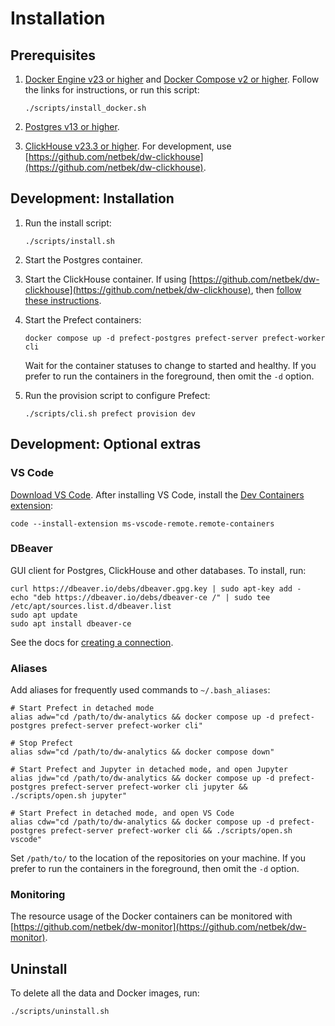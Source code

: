 # Installation

## Prerequisites

1. [Docker Engine v23 or higher](https://docs.docker.com/engine/install/) and [Docker Compose v2 or higher](https://docs.docker.com/compose/install/). Follow the links for instructions, or run this script:

    ```shell
    ./scripts/install_docker.sh
    ```

2. [Postgres v13 or higher](https://www.postgresql.org/about/news/postgresql-13-released-2077/).

3. [ClickHouse v23.3 or higher](https://clickhouse.com/docs/en/whats-new/changelog#-clickhouse-release-233-lts-2023-03-30). For development, use [https://github.com/netbek/dw-clickhouse](https://github.com/netbek/dw-clickhouse).

## Development: Installation

1. Run the install script:

    ```shell
    ./scripts/install.sh
    ```

2. Start the Postgres container.

3. Start the ClickHouse container. If using [https://github.com/netbek/dw-clickhouse](https://github.com/netbek/dw-clickhouse), then [follow these instructions](https://github.com/netbek/dw-clickhouse/blob/main/README.md#usage).

4. Start the Prefect containers:

    ```shell
    docker compose up -d prefect-postgres prefect-server prefect-worker cli
    ```

    Wait for the container statuses to change to started and healthy. If you prefer to run the containers in the foreground, then omit the `-d` option.

5. Run the provision script to configure Prefect:

    ```shell
    ./scripts/cli.sh prefect provision dev
    ```

## Development: Optional extras

### VS Code

[Download VS Code](https://code.visualstudio.com/). After installing VS Code, install the [Dev Containers extension](https://marketplace.visualstudio.com/items?itemName=ms-vscode-remote.remote-containers):

```shell
code --install-extension ms-vscode-remote.remote-containers
```

### DBeaver

GUI client for Postgres, ClickHouse and other databases. To install, run:

```shell
curl https://dbeaver.io/debs/dbeaver.gpg.key | sudo apt-key add -
echo "deb https://dbeaver.io/debs/dbeaver-ce /" | sudo tee /etc/apt/sources.list.d/dbeaver.list
sudo apt update
sudo apt install dbeaver-ce
```

See the docs for [creating a connection](https://github.com/dbeaver/dbeaver/wiki/Create-Connection).

### Aliases

Add aliases for frequently used commands to `~/.bash_aliases`:

```shell
# Start Prefect in detached mode
alias adw="cd /path/to/dw-analytics && docker compose up -d prefect-postgres prefect-server prefect-worker cli"

# Stop Prefect
alias sdw="cd /path/to/dw-analytics && docker compose down"

# Start Prefect and Jupyter in detached mode, and open Jupyter
alias jdw="cd /path/to/dw-analytics && docker compose up -d prefect-postgres prefect-server prefect-worker cli jupyter && ./scripts/open.sh jupyter"

# Start Prefect in detached mode, and open VS Code
alias cdw="cd /path/to/dw-analytics && docker compose up -d prefect-postgres prefect-server prefect-worker cli && ./scripts/open.sh vscode"
```

Set `/path/to/` to the location of the repositories on your machine. If you prefer to run the containers in the foreground, then omit the `-d` option.

### Monitoring

The resource usage of the Docker containers can be monitored with [https://github.com/netbek/dw-monitor](https://github.com/netbek/dw-monitor).

## Uninstall

To delete all the data and Docker images, run:

```shell
./scripts/uninstall.sh
```
